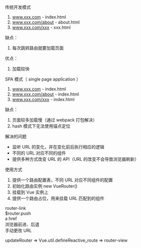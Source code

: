 传统开发模式
1. www.xxx.com - index.html
2. www.xxx.com/about - about.html
3. www.xxx.com/xxx - xxx.html

缺点：  
1. 每次跳转路由就要加载页面

优点：
1. 加载较快

SPA 模式（ single page application ）  
1. www.xxx.com - index.html
2. www.xxx.com/about - index.html
3. www.xxx.com/xxx - index.html

缺点：
1. 页面较多加载慢（通过 webpack 打包解决）
2. hash 模式下无法使用锚点定位

解决的问题  
* 监听 URL 的变化，并在变化前后执行相应的逻辑
* 不同的 URL 对应不同的组件
* 提供多种方式改变 URL 的 API（URL 的改变不会导致浏览器刷新）

使用方式
1. 提供一个路由配置表，不同 URL 对应不同组件的配置
2. 初始化路由实例 new VueRouter()
3. 挂载到 Vue 实例上
4. 提供一个路由占位，用来挂载 URL 匹配到的组件

router-link  
$router.push  
a href   
浏览器前进、后退  
手动更改 URL  

updateRouter => Vue.util.defineReactive_route => router-view